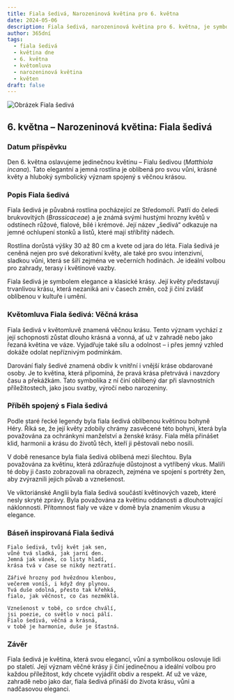 ```yaml
---
title: Fiala šedivá, Narozeninová květina pro 6. května
date: 2024-05-06
description: Fiala šedivá, narozeninová květina pro 6. května, je symbolem Věčná krása. Objevte její jedinečný význam, fascinující příběhy a poezii, která oslavuje její krásu.
author: 365dní
tags:
  - fiala šedivá
  - květina dne
  - 6. května
  - květomluva
  - narozeninová květina
  - květen
draft: false
---
```


![Obrázek Fiala šedivá](https://cdn.pixabay.com/photo/2019/05/31/23/34/matthiola-4243235_1280.jpg#center)

## 6. května – Narozeninová květina: Fiala šedivá

### Datum příspěvku

Den 6. května oslavujeme jedinečnou květinu – Fialu šedivou (_Matthiola incana_). Tato elegantní a jemná rostlina je oblíbená pro svou vůni, krásné květy a hluboký symbolický význam spojený s věčnou krásou.

### Popis Fiala šedivá

Fiala šedivá je půvabná rostlina pocházející ze Středomoří. Patří do čeledi brukvovitých (_Brassicaceae_) a je známá svými hustými hrozny květů v odstínech růžové, fialové, bílé i krémové. Její název „šedivá“ odkazuje na jemné ochlupení stonků a listů, které mají stříbřitý nádech.

Rostlina dorůstá výšky 30 až 80 cm a kvete od jara do léta. Fiala šedivá je ceněná nejen pro své dekorativní květy, ale také pro svou intenzivní, sladkou vůni, která se šíří zejména ve večerních hodinách. Je ideální volbou pro zahrady, terasy i květinové vazby.

Fiala šedivá je symbolem elegance a klasické krásy. Její květy představují trvanlivou krásu, která nezaniká ani v časech změn, což ji činí zvlášť oblíbenou v kultuře i umění.

### Květomluva Fiala šedivá: Věčná krása

Fiala šedivá v květomluvě znamená věčnou krásu. Tento význam vychází z její schopnosti zůstat dlouho krásná a vonná, ať už v zahradě nebo jako řezaná květina ve váze. Vyjadřuje také sílu a odolnost – i přes jemný vzhled dokáže odolat nepříznivým podmínkám.

Darování fialy šedivé znamená obdiv k vnitřní i vnější kráse obdarované osoby. Je to květina, která připomíná, že pravá krása přetrvává i navzdory času a překážkám. Tato symbolika z ní činí oblíbený dar při slavnostních příležitostech, jako jsou svatby, výročí nebo narozeniny.

### Příběh spojený s Fiala šedivá

Podle staré řecké legendy byla fiala šedivá oblíbenou květinou bohyně Héry. Říká se, že její květy zdobily chrámy zasvěcené této bohyni, která byla považována za ochránkyni manželství a ženské krásy. Fiala měla přinášet klid, harmonii a krásu do životů těch, kteří ji pěstovali nebo nosili.

V době renesance byla fiala šedivá oblíbená mezi šlechtou. Byla považována za květinu, která zdůrazňuje důstojnost a vytříbený vkus. Malíři té doby ji často zobrazovali na obrazech, zejména ve spojení s portréty žen, aby zvýraznili jejich půvab a vznešenost.

Ve viktoriánské Anglii byla fiala šedivá součástí květinových vazeb, které nesly skryté zprávy. Byla považována za květinu oddanosti a dlouhotrvající náklonnosti. Přítomnost fialy ve váze v domě byla znamením vkusu a elegance.

### Báseň inspirovaná Fiala šedivá

```
Fialo šedivá, tvůj květ jak sen,  
vůně tvá sladká, jak jarní den.  
Jemná jak vánek, co listy hladí,  
krása tvá v čase se nikdy neztratí.  

Zářivé hrozny pod hvězdnou klenbou,  
večerem voníš, i když dny plynou.  
Tvá duše odolná, přesto tak křehká,  
fialo, jak věčnost, co čas nezměklá.  

Vznešenost v tobě, co srdce chválí,  
jsi poezie, co světlo v noci pálí.  
Fialo šedivá, věčná a krásná,  
v tobě je harmonie, duše je šťastná.  
```

### Závěr

Fiala šedivá je květina, která svou elegancí, vůní a symbolikou oslovuje lidi po staletí. Její význam věčné krásy ji činí jedinečnou a ideální volbou pro každou příležitost, kdy chcete vyjádřit obdiv a respekt. Ať už ve váze, zahradě nebo jako dar, fiala šedivá přináší do života krásu, vůni a nadčasovou eleganci.